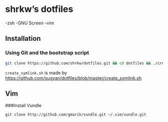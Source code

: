 # shrkw’s dotfiles

-zsh
-GNU Screen
-vim

## Installation

### Using Git and the bootstrap script

```bash
git clone https://github.com/shrkw/dotfiles.git && cd dotfiles && ./create_symlink.sh
```

`create_symlink.sh` is made by https://github.com/sugyan/dotfiles/blob/master/create_symlink.sh

## Vim

###Install Vundle

    git clone http://github.com/gmarik/vundle.git ~/.vim/vundle.git



